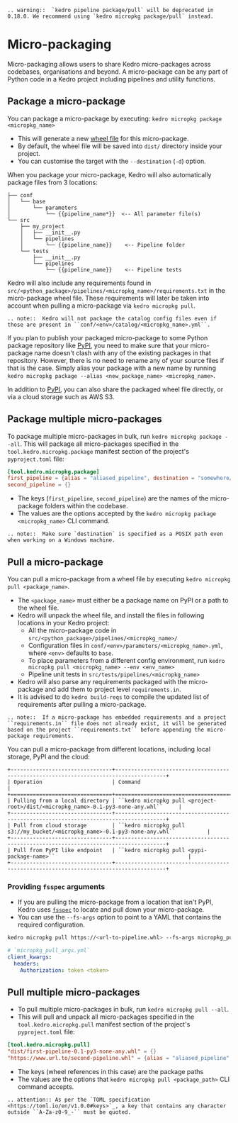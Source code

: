 ```eval_rst
.. warning::  `kedro pipeline package/pull` will be deprecated in 0.18.0. We recommend using `kedro micropkg package/pull` instead.
```

# Micro-packaging

Micro-packaging allows users to share Kedro micro-packages across codebases, organisations and beyond. A micro-package can be any part of Python code in a Kedro project including pipelines and utility functions.

## Package a micro-package

You can package a micro-package by executing: `kedro micropkg package <micropkg_name>`

* This will generate a new [wheel file](https://pythonwheels.com/) for this micro-package.
* By default, the wheel file will be saved into `dist/` directory inside your project.
* You can customise the target with the `--destination` (`-d`) option.

When you package your micro-package, Kedro will also automatically package files from 3 locations:

```text
├── conf
│   └── base
│       └── parameters
│           └── {{pipeline_name*}}  <-- All parameter file(s)
└── src
    ├── my_project
    │   ├── __init__.py
    │   └── pipelines
    │       └── {{pipeline_name}}    <-- Pipeline folder
    └── tests
        ├── __init__.py
        └── pipelines
            └── {{pipeline_name}}    <-- Pipeline tests
```

Kedro will also include any requirements found in `src/<python_package>/pipelines/<micropkg_name>/requirements.txt` in the micro-package wheel file. These requirements will later be taken into account when pulling a micro-package via `kedro micropkg pull`.

```eval_rst
.. note::  Kedro will not package the catalog config files even if those are present in ``conf/<env>/catalog/<micropkg_name>.yml``.
```

If you plan to publish your packaged micro-package to some Python package repository like [PyPI](https://pypi.org/), you need to make sure that your micro-package name doesn't clash with any of the existing packages in that repository. However, there is no need to rename any of your source files if that is the case. Simply alias your package with a new name by running `kedro micropkg package --alias <new_package_name> <micropkg_name>`.

In addition to [PyPI](https://pypi.org/), you can also share the packaged wheel file directly, or via a cloud storage such as AWS S3.

## Package multiple micro-packages

To package multiple micro-packages in bulk, run `kedro micropkg package --all`. This will package all micro-packages specified in the `tool.kedro.micropkg.package` manifest section of the project's `pyproject.toml` file:

```toml
[tool.kedro.micropkg.package]
first_pipeline = {alias = "aliased_pipeline", destination = "somewhere/else", env = "uat"}
second_pipeline = {}
```

* The keys (`first_pipeline`, `second_pipeline`) are the names of the micro-package folders within the codebase.
* The values are the options accepted by the `kedro micropkg package <micropkg_name>` CLI command.

```eval_rst
.. note::  Make sure `destination` is specified as a POSIX path even when working on a Windows machine.
```

## Pull a micro-package

You can pull a micro-package from a wheel file by executing `kedro micropkg pull <package_name>`.

* The `<package_name>` must either be a package name on PyPI or a path to the wheel file.
* Kedro will unpack the wheel file, and install the files in following locations in your Kedro project:
  * All the micro-package code in `src/<python_package>/pipelines/<micropkg_name>/`
  * Configuration files in `conf/<env>/parameters/<micropkg_name>.yml`, where `<env>` defaults to `base`.
  * To place parameters from a different config environment, run `kedro micropkg pull <micropkg_name> --env <env_name>`
  * Pipeline unit tests in `src/tests/pipelines/<micropkg_name>`
* Kedro will also parse any requirements packaged with the micro-package and add them to project level `requirements.in`.
* It is advised to do `kedro build-reqs` to compile the updated list of requirements after pulling a micro-package.

```eval_rst
.. note::  If a micro-package has embedded requirements and a project ``requirements.in`` file does not already exist, it will be generated based on the project ``requirements.txt`` before appending the micro-package requirements.
```

You can pull a micro-package from different locations, including local storage, PyPI and the cloud:

```eval_rst
+--------------------------------+--------------------------------------------------------------------------------------+
| Operation                      | Command                                                                              |
+================================+======================================================================================+
| Pulling from a local directory | ``kedro micropkg pull <project-root>/dist/<micropkg_name>-0.1-py3-none-any.whl``     |
+--------------------------------+--------------------------------------------------------------------------------------+
| Pull from cloud storage        | ``kedro micropkg pull s3://my_bucket/<micropkg_name>-0.1-py3-none-any.whl``          |
+--------------------------------+--------------------------------------------------------------------------------------+
| Pull from PyPI like endpoint   | ``kedro micropkg pull <pypi-package-name>``                                          |
+--------------------------------+--------------------------------------------------------------------------------------+
```

### Providing `fsspec` arguments

* If you are pulling the micro-package from a location that isn't PyPI, Kedro uses [`fsspec`](https://filesystem-spec.readthedocs.io/en/latest/) to locate and pull down your micro-package.
* You can use the `--fs-args` option to point to a YAML that contains the required configuration.

```bash
kedro micropkg pull https://<url-to-pipeline.whl> --fs-args micropkg_pull_args.yml
```

```yaml
# `micropkg_pull_args.yml`
client_kwargs:
  headers:
    Authorization: token <token>
```

## Pull multiple micro-packages

* To pull multiple micro-packages in bulk, run `kedro micropkg pull --all`.
* This will pull and unpack all micro-packages specified in the `tool.kedro.micropkg.pull` manifest section of the project's `pyproject.toml` file:

```toml
[tool.kedro.micropkg.pull]
"dist/first-pipeline-0.1-py3-none-any.whl" = {}
"https://www.url.to/second-pipeline.whl" = {alias = "aliased_pipeline", fs-args = "pipeline_pull_args.yml"}
```

* The keys (wheel references in this case) are the package paths
* The values are the options that `kedro micropkg pull <package_path>` CLI command accepts.

```eval_rst
.. attention:: As per the `TOML specification <https://toml.io/en/v1.0.0#keys>`_, a key that contains any character outside ``A-Za-z0-9_-`` must be quoted.
```
